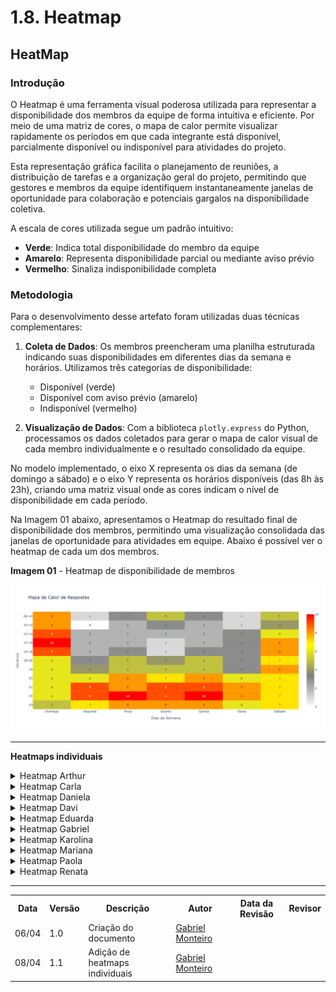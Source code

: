 # 1.8. Heatmap

## HeatMap

### Introdução

O Heatmap é uma ferramenta visual poderosa utilizada para representar a disponibilidade dos membros da equipe de forma intuitiva e eficiente. Por meio de uma matriz de cores, o mapa de calor permite visualizar rapidamente os períodos em que cada integrante está disponível, parcialmente disponível ou indisponível para atividades do projeto.

Esta representação gráfica facilita o planejamento de reuniões, a distribuição de tarefas e a organização geral do projeto, permitindo que gestores e membros da equipe identifiquem instantaneamente janelas de oportunidade para colaboração e potenciais gargalos na disponibilidade coletiva.

A escala de cores utilizada segue um padrão intuitivo:
- **Verde**: Indica total disponibilidade do membro da equipe
- **Amarelo**: Representa disponibilidade parcial ou mediante aviso prévio
- **Vermelho**: Sinaliza indisponibilidade completa

### Metodologia

Para o desenvolvimento desse artefato foram utilizadas duas técnicas complementares:

1. **Coleta de Dados**: Os membros preencheram uma planilha estruturada indicando suas disponibilidades em diferentes dias da semana e horários. Utilizamos três categorias de disponibilidade:
   - Disponível (verde)
   - Disponível com aviso prévio (amarelo)
   - Indisponível (vermelho)

2. **Visualização de Dados**: Com a biblioteca `plotly.express` do Python, processamos os dados coletados para gerar o mapa de calor visual de cada membro individualmente e o resultado consolidado da equipe.

No modelo implementado, o eixo X representa os dias da semana (de domingo a sábado) e o eixo Y representa os horários disponíveis (das 8h às 23h), criando uma matriz visual onde as cores indicam o nível de disponibilidade em cada período.

Na Imagem 01 abaixo, apresentamos o Heatmap do resultado final de disponibilidade dos membros, permitindo uma visualização consolidada das janelas de oportunidade para atividades em equipe. Abaixo é possível ver o heatmap de cada um dos membros.

**Imagem 01** - Heatmap de disponibilidade de membros

![Heatmap Geral](assets/heatmap.png)

---

**Heatmaps individuais**


<details>
<summary>Heatmap Arthur</summary>

![Heatmap Arthur](assets/heatArthur.png)

</details>

<details>
<summary>Heatmap Carla</summary>

![Heatmap Carla](assets/heatCarla.png)

</details>

<details>
<summary>Heatmap Daniela</summary>

![Heatmap Daniela](assets/heatDani.png)

</details>

<details>
<summary>Heatmap Davi</summary>

![Heatmap Davi](assets/heatDavi.png)

</details>

<details>
<summary>Heatmap Eduarda</summary>

![Heatmap Eduarda](assets/heatEduarda.png)

</details>

<details>
<summary>Heatmap Gabriel</summary>

![Heatmap Gabriel](assets/heatGabriel.png)

</details>

<details>
<summary>Heatmap Karolina</summary>

![Heatmap Karolina](assets/heatKarolina.png)

</details>

<details>
<summary>Heatmap Mariana</summary>

![Heatmap Mariana](assets/heatMariana.png)

</details>

<details>
<summary>Heatmap Paola</summary>

![Heatmap Paola](assets/heatPaola.png)

</details>

<details>
<summary>Heatmap Renata</summary>

![Heatmap Renata](assets/heatRenata.png)

</details>

---

<div align="center">
    <table>
        <tr>
            <th>Data</th>
            <th>Versão</th>
            <th>Descrição</th>
            <th>Autor</th>
            <th>Data da Revisão</th>
            <th>Revisor</th>
        </tr>
        <tr>
            <td>06/04</td>
            <td>1.0</td>
            <td>Criação do documento</td>
            <td><a href="https://github.com/GabrielSMonteiro">Gabriel Monteiro</a></td>
            <td></td>
            <td><a</a></td>
        </tr>
        <tr>
            <td>08/04</td>
            <td>1.1</td>
            <td>Adição de heatmaps individuais</td>
            <td><a href="https://github.com/GabrielSMonteiro">Gabriel Monteiro</a></td>
            <td></td>
            <td><a</a></td>
        </tr>
    </table>
</div>